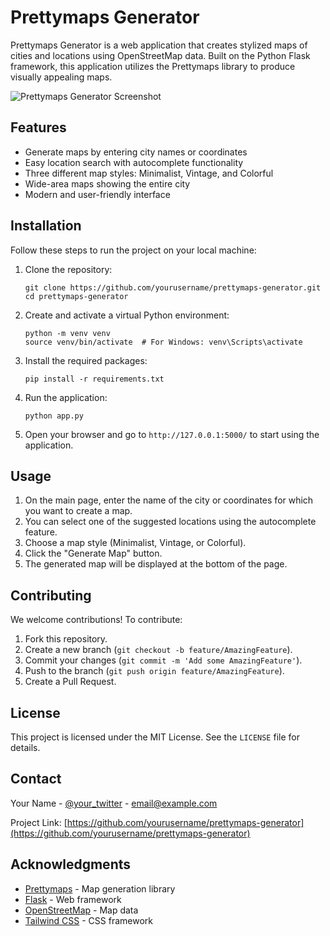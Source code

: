 # Prettymaps Generator

Prettymaps Generator is a web application that creates stylized maps of cities and locations using OpenStreetMap data. Built on the Python Flask framework, this application utilizes the Prettymaps library to produce visually appealing maps.

![Prettymaps Generator Screenshot](screenshot.png)

## Features

- Generate maps by entering city names or coordinates
- Easy location search with autocomplete functionality
- Three different map styles: Minimalist, Vintage, and Colorful
- Wide-area maps showing the entire city
- Modern and user-friendly interface

## Installation

Follow these steps to run the project on your local machine:

1. Clone the repository:
   ```
   git clone https://github.com/yourusername/prettymaps-generator.git
   cd prettymaps-generator
   ```

2. Create and activate a virtual Python environment:
   ```
   python -m venv venv
   source venv/bin/activate  # For Windows: venv\Scripts\activate
   ```

3. Install the required packages:
   ```
   pip install -r requirements.txt
   ```

4. Run the application:
   ```
   python app.py
   ```

5. Open your browser and go to `http://127.0.0.1:5000/` to start using the application.

## Usage

1. On the main page, enter the name of the city or coordinates for which you want to create a map.
2. You can select one of the suggested locations using the autocomplete feature.
3. Choose a map style (Minimalist, Vintage, or Colorful).
4. Click the "Generate Map" button.
5. The generated map will be displayed at the bottom of the page.

## Contributing

We welcome contributions! To contribute:

1. Fork this repository.
2. Create a new branch (`git checkout -b feature/AmazingFeature`).
3. Commit your changes (`git commit -m 'Add some AmazingFeature'`).
4. Push to the branch (`git push origin feature/AmazingFeature`).
5. Create a Pull Request.

## License

This project is licensed under the MIT License. See the `LICENSE` file for details.

## Contact

Your Name - [@your_twitter](https://twitter.com/your_twitter) - email@example.com

Project Link: [https://github.com/yourusername/prettymaps-generator](https://github.com/yourusername/prettymaps-generator)

## Acknowledgments

- [Prettymaps](https://github.com/marceloprates/prettymaps) - Map generation library
- [Flask](https://flask.palletsprojects.com/) - Web framework
- [OpenStreetMap](https://www.openstreetmap.org/) - Map data
- [Tailwind CSS](https://tailwindcss.com/) - CSS framework
